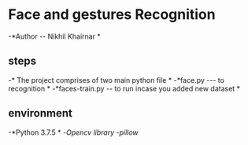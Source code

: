 # Face and gestures Recognition

-*Author -- Nikhil Khairnar  *

## steps
  -* The project comprises of two main python file   *
        -*face.py --- to recognition *
        -*faces-train.py -- to run incase you added new dataset *


## environment
 -*Python 3.7.5 *
 -*Opencv library*
 -*pillow*